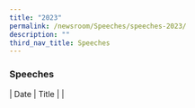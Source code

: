```yaml
---
title: "2023"
permalink: /newsroom/Speeches/speeches-2023/
description: ""
third_nav_title: Speeches
---
```

### Speeches

| Date | Title |  |
